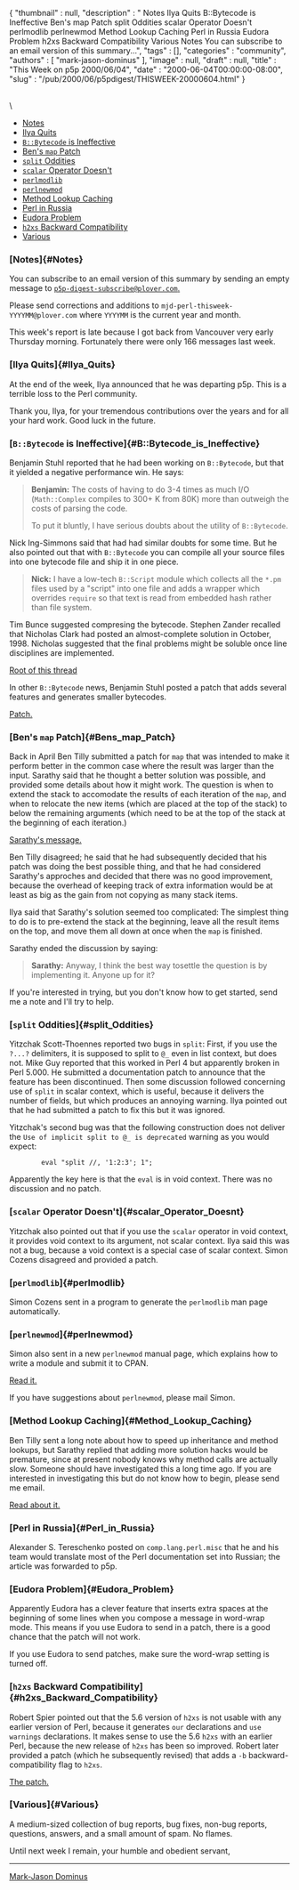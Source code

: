 {
   "thumbnail" : null,
   "description" : " Notes Ilya Quits B::Bytecode is Ineffective Ben's map Patch split Oddities scalar Operator Doesn't perlmodlib perlnewmod Method Lookup Caching Perl in Russia Eudora Problem h2xs Backward Compatibility Various Notes You can subscribe to an email version of this summary...",
   "tags" : [],
   "categories" : "community",
   "authors" : [
      "mark-jason-dominus"
   ],
   "image" : null,
   "draft" : null,
   "title" : "This Week on p5p 2000/06/04",
   "date" : "2000-06-04T00:00:00-08:00",
   "slug" : "/pub/2000/06/p5pdigest/THISWEEK-20000604.html"
}





\
\

-   [Notes](#Notes)
-   [Ilya Quits](#Ilya_Quits)
-   [`B::Bytecode` is Ineffective](#B::Bytecode_is_Ineffective)
-   [Ben's `map` Patch](#Bens_map_Patch)
-   [`split` Oddities](#split_Oddities)
-   [`scalar` Operator Doesn't](#scalar_Operator_Doesnt)
-   [`perlmodlib`](#perlmodlib)
-   [`perlnewmod`](#perlnewmod)
-   [Method Lookup Caching](#Method_Lookup_Caching)
-   [Perl in Russia](#Perl_in_Russia)
-   [Eudora Problem](#Eudora_Problem)
-   [`h2xs` Backward Compatibility](#h2xs_Backward_Compatibility)
-   [Various](#Various)

### [Notes]{#Notes}

You can subscribe to an email version of this summary by sending an
empty message to
[`p5p-digest-subscribe@plover.com`.](mailto:p5p-digest-subscribe@plover.com)

Please send corrections and additions to
`mjd-perl-thisweek-YYYYMM@plover.com` where `YYYYMM` is the current year
and month.

This week's report is late because I got back from Vancouver very early
Thursday morning. Fortunately there were only 166 messages last week.

### [Ilya Quits]{#Ilya_Quits}

At the end of the week, Ilya announced that he was departing p5p. This
is a terrible loss to the Perl community.

Thank you, Ilya, for your tremendous contributions over the years and
for all your hard work. Good luck in the future.

### [`B::Bytecode` is Ineffective]{#B::Bytecode_is_Ineffective}

Benjamin Stuhl reported that he had been working on `B::Bytecode`, but
that it yielded a negative performance win. He says:

> **Benjamin:** The costs of having to do 3-4 times as much I/O
> (`Math::Complex` compiles to 300+ K from 80K) more than outweigh the
> costs of parsing the code.
>
> To put it bluntly, I have serious doubts about the utility of
> `B::Bytecode`.

Nick Ing-Simmons said that had had similar doubts for some time. But he
also pointed out that with `B::Bytecode` you can compile all your source
files into one bytecode file and ship it in one piece.

> **Nick:** I have a low-tech `B::Script` module which collects all the
> `*.pm` files used by a "script" into one file and adds a wrapper which
> overrides `require` so that text is read from embedded hash rather
> than file system.

Tim Bunce suggested compresing the bytecode. Stephen Zander recalled
that Nicholas Clark had posted an almost-complete solution in October,
1998. Nicholas suggested that the final problems might be soluble once
line disciplines are implemented.

[Root of this
thread](http://www.xray.mpe.mpg.de/mailing-lists/perl5-porters/2000-05/msg01109.html)

In other `B::Bytecode` news, Benjamin Stuhl posted a patch that adds
several features and generates smaller bytecodes.

[Patch.](http://www.xray.mpe.mpg.de/mailing-lists/perl5-porters/2000-06/msg00057.html)

### [Ben's `map` Patch]{#Bens_map_Patch}

Back in April Ben Tilly submitted a patch for `map` that was intended to
make it perform better in the common case where the result was larger
than the input. Sarathy said that he thought a better solution was
possible, and provided some details about how it might work. The
question is when to extend the stack to accomodate the results of each
iteration of the `map`, and when to relocate the new items (which are
placed at the top of the stack) to below the remaining arguments (which
need to be at the top of the stack at the beginning of each iteration.)

[Sarathy's
message.](http://www.xray.mpe.mpg.de/mailing-lists/perl5-porters/2000-05/msg01154.html)

Ben Tilly disagreed; he said that he had subsequently decided that his
patch was doing the best possible thing, and that he had considered
Sarathy's approches and decided that there was no good improvement,
because the overhead of keeping track of extra information would be at
least as big as the gain from not copying as many stack items.

Ilya said that Sarathy's solution seemed too complicated: The simplest
thing to do is to pre-extend the stack at the beginning, leave all the
result items on the top, and move them all down at once when the `map`
is finished.

Sarathy ended the discussion by saying:

> **Sarathy:** Anyway, I think the best way tosettle the question is by
> implementing it. Anyone up for it?

If you're interested in trying, but you don't know how to get started,
send me a note and I'll try to help.

### [`split` Oddities]{#split_Oddities}

Yitzchak Scott-Thoennes reported two bugs in `split`: First, if you use
the `?...?` delimiters, it is supposed to split to `@_` even in list
context, but does not. Mike Guy reported that this worked in Perl 4 but
apparently broken in Perl 5.000. He submitted a documentation patch to
announce that the feature has been discontinued. Then some discussion
followed concerning use of `split` in scalar context, which is useful,
because it delivers the number of fields, but which produces an annoying
warning. Ilya pointed out that he had submitted a patch to fix this but
it was ignored.

Yitzchak's second bug was that the following construction does not
deliver the `Use of implicit split to @_ is deprecated` warning as you
would expect:

            eval "split //, '1:2:3'; 1";

Apparently the key here is that the `eval` is in void context. There was
no discussion and no patch.

### [`scalar` Operator Doesn't]{#scalar_Operator_Doesnt}

Yitzchak also pointed out that if you use the `scalar` operator in void
context, it provides void context to its argument, not scalar context.
Ilya said this was not a bug, because a void context is a special case
of scalar context. Simon Cozens disagreed and provided a patch.

### [`perlmodlib`]{#perlmodlib}

Simon Cozens sent in a program to generate the `perlmodlib` man page
automatically.

### [`perlnewmod`]{#perlnewmod}

Simon also sent in a new `perlnewmod` manual page, which explains how to
write a module and submit it to CPAN.

[Read
it.](http://www.xray.mpe.mpg.de/mailing-lists/perl5-porters/2000-05/msg01095.html)

If you have suggestions about `perlnewmod`, please mail Simon.

### [Method Lookup Caching]{#Method_Lookup_Caching}

Ben Tilly sent a long note about how to speed up inheritance and method
lookups, but Sarathy replied that adding more solution hacks would be
premature, since at present nobody knows why method calls are actually
slow. Someone should have investigated this a long time ago. If you are
interested in investigating this but do not know how to begin, please
send me email.

[Read about
it.](http://www.xray.mpe.mpg.de/mailing-lists/perl5-porters/2000-05/msg01102.html)

### [Perl in Russia]{#Perl_in_Russia}

Alexander S. Tereschenko posted on `comp.lang.perl.misc` that he and his
team would translate most of the Perl documentation set into Russian;
the article was forwarded to p5p.

### [Eudora Problem]{#Eudora_Problem}

Apparently Eudora has a clever feature that inserts extra spaces at the
beginning of some lines when you compose a message in word-wrap mode.
This means if you use Eudora to send in a patch, there is a good chance
that the patch will not work.

If you use Eudora to send patches, make sure the word-wrap setting is
turned off.

### [`h2xs` Backward Compatibility]{#h2xs_Backward_Compatibility}

Robert Spier pointed out that the 5.6 version of `h2xs` is not usable
with any earlier version of Perl, because it generates `our`
declarations and `use warnings` declarations. It makes sense to use the
5.6 `h2xs` with an earlier Perl, because the new release of `h2xs` has
been so improved. Robert later provided a patch (which he subsequently
revised) that adds a `-b` backward-compatibility flag to `h2xs`.

[The
patch.](http://www.xray.mpe.mpg.de/mailing-lists/perl5-porters/2000-06/msg00147.html)

### [Various]{#Various}

A medium-sized collection of bug reports, bug fixes, non-bug reports,
questions, answers, and a small amount of spam. No flames.

Until next week I remain, your humble and obedient servant,

------------------------------------------------------------------------

[Mark-Jason Dominus](mailto:mjd-perl-thisweek-200006+@plover.com)


